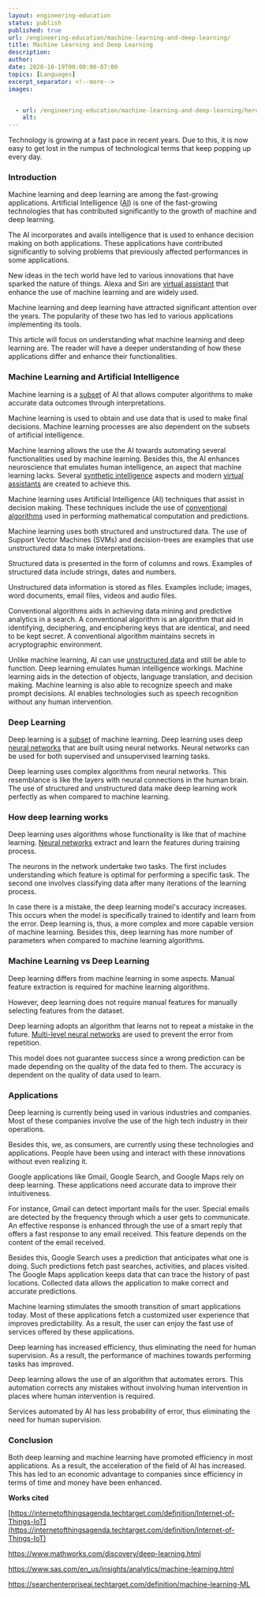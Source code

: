 ```yaml
---
layout: engineering-education
status: publish
published: true
url: /engineering-education/machine-learning-and-deep-learning/
title: Machine Learning and Deep Learning
description:
author:
date: 2020-10-19T00:00:00-07:00
topics: [Languages]
excerpt_separator: <!--more-->
images:


  - url: /engineering-education/machine-learning-and-deep-learning/hero.jpg
    alt:
---
```

Technology is growing at a fast pace in recent years. Due to this, it is now easy to get lost in the rumpus of technological terms that keep popping up every day.
<!--more-->
### Introduction
Machine learning and deep learning are among the fast-growing applications. Artificial Intelligence ([AI](https://www.investopedia.com/terms/a/artificial-intelligence-ai.asp)) is one of the fast-growing technologies that has contributed significantly to the growth of machine and deep learning.

The AI incorporates and avails intelligence that is used to enhance decision making on both applications. These applications have contributed significantly to solving problems that previously affected performances in some applications.  

New ideas in the tech world have led to various innovations that have sparked the nature of things. Alexa and Siri are [virtual assistant](https://www.investopedia.com/terms/v/virtual-assistant.asp) that enhance the use of machine learning and are widely used.

Machine learning and deep learning have attracted significant attention over the years. The popularity of these two has led to various applications implementing its tools.

This article will focus on understanding what machine learning and deep learning are. The reader will have a deeper understanding of how these applications differ and enhance their functionalities.

### Machine Learning and Artificial Intelligence

Machine learning is a [subset](https://en.wikipedia.org/wiki/Subset) of AI that allows computer algorithms to make accurate data outcomes through interpretations.

Machine learning is used to obtain and use data that is used to make final decisions. Machine learning processes are also dependent on the subsets of artificial intelligence.

Machine learning allows the use the AI towards automating several functionalities used by machine learning. Besides this, the AI enhances neuroscience that emulates human intelligence, an aspect that machine learning lacks. Several [synthetic intelligence](https://www.wikiwand.com/en/Synthetic_intelligence) aspects and modern [virtual assistants](https://www.investopedia.com/terms/v/virtual-assistant.asp) are created to achieve this.

Machine learning uses Artificial Intelligence (AI) techniques that assist in decision making. These techniques include the use of [conventional algorithms](http://wiki.cas.mcmaster.ca/index.php/Conventional_Encryption_Algorithms) used in performing mathematical computation and predictions.

 Machine learning uses both structured and unstructured data. The use of Support Vector Machines (SVMs) and decision-trees are examples that use unstructured data to make interpretations.

 Structured data is presented in the form of columns and rows. Examples of structured data include strings, dates and numbers.

  Unstructured data information is stored as files. Examples include; images, word documents, email files, videos and audio files.

Conventional algorithms aids in achieving data mining and predictive analytics in a search. A conventional algorithm is an algorithm that aid in identifying, deciphering, and enciphering keys that are identical, and need to be kept secret. A conventional algorithm maintains secrets in acryptographic environment.

Unlike machine learning, AI can use [unstructured data](https://www.datamation.com/big-data/structured-vs-unstructured-data.html) and still be able to function. Deep learning emulates human intelligence workings.
Machine learning aids in the detection of objects, language translation, and decision making. Machine learning is also able to recognize speech and make prompt decisions.
 AI enables technologies such as speech recognition without any human intervention.

### Deep Learning

Deep learning is a [subset](https://en.wikipedia.org/wiki/Subset) of machine learning. Deep learning uses deep [neural networks](https://www.investopedia.com/terms/n/neuralnetwork.asp#:~:text=A%20neural%20network%20is%20a,organic%20or%20artificial%20in%20nature.) that are built using neural networks. Neural networks can be used for both supervised and unsupervised learning tasks. 

Deep learning uses complex algorithms from neural networks. This resemblance is like the layers with neural connections in the human brain.
The use of structured and unstructured data make deep learning work perfectly as when compared to machine learning.

### How deep learning works

Deep learning uses algorithms whose functionality is like that of machine learning. [Neural networks](https://news.mit.edu/2017/explained-neural-networks-deep-learning-0414) extract and learn the features during training process.


The neurons in the network undertake two tasks. The first includes understanding which feature is optimal for performing a specific task. The second one involves classifying data after many iterations of the learning process.

 In case there is a mistake, the deep learning model's accuracy increases. This occurs when the model is specifically trained to identify and learn from the error. 
 Deep learning is, thus, a more complex and more capable version of machine learning. Besides this, deep learning has more number of parameters when compared to machine learning algorithms. 

### Machine Learning vs Deep Learning

Deep learning differs from machine learning in some aspects. Manual feature extraction is required for machine learning algorithms.

However, deep learning does not require manual features for manually selecting features from the dataset.

Deep learning adopts an algorithm that learns not to repeat a mistake in the future.  [Multi-level neural networks](https://towardsdatascience.com/multi-layer-neural-networks-with-sigmoid-function-deep-learning-for-rookies-2-bf464f09eb7f?gi=e7b1f9430ac5) are used to prevent the error from repetition.

 This model does not guarantee success since a wrong prediction can be made depending on the quality of the data fed to them. The accuracy is dependent on the quality of data used to learn.

### Applications

Deep learning is currently being used in various industries and companies. Most of these companies involve the use of the high tech industry in their operations.

Besides this, we, as consumers, are currently using these technologies and applications. People have been using and interact with these innovations without even realizing it.

Google applications like Gmail, Google Search, and Google Maps rely on deep learning. These applications need accurate data to improve their intuitiveness.

 For instance, Gmail can detect important mails for the user. Special emails are detected by the frequency through which a user gets to communicate. An effective response is enhanced through the use of a smart reply that offers a fast response to any email received. This feature depends on the content of the email received.

Besides this, Google Search uses a prediction that anticipates what one is doing. Such predictions fetch past searches, activities, and places visited. The Google Maps application keeps data that can trace the history of past locations. Collected data allows the application to make correct and accurate predictions.

Machine learning stimulates the smooth transition of smart applications today. Most of these applications fetch a customized user experience that improves predictability. As a result, the user can enjoy the fast use of services offered by these applications.

Deep learning has increased efficiency, thus eliminating the need for human supervision. As a result, the performance of machines towards performing tasks has improved.

Deep learning allows the use of an algorithm that automates errors. This automation corrects any mistakes without involving human intervention in places where human intervention is required.

 Services automated by AI has less probability of error, thus eliminating the need for human supervision.

### Conclusion
Both deep learning and machine learning have promoted efficiency in most applications. As a result, the acceleration of the field of AI has increased. This has led to an economic advantage to companies since efficiency in terms of time and money have been enhanced.

**Works cited**

[https://internetofthingsagenda.techtarget.com/definition/Internet-of-Things-IoT](https://internetofthingsagenda.techtarget.com/definition/Internet-of-Things-IoT)

https://www.mathworks.com/discovery/deep-learning.html

https://www.sas.com/en_us/insights/analytics/machine-learning.html

https://searchenterpriseai.techtarget.com/definition/machine-learning-ML
